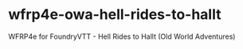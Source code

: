 # wfrp4e-owa-hell-rides-to-hallt
WFRP4e for FoundryVTT - Hell Rides to Hallt (Old World Adventures)
